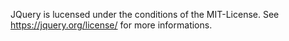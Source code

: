 JQuery is lucensed under the conditions of the MIT-License. See https://jquery.org/license/ for more informations.
